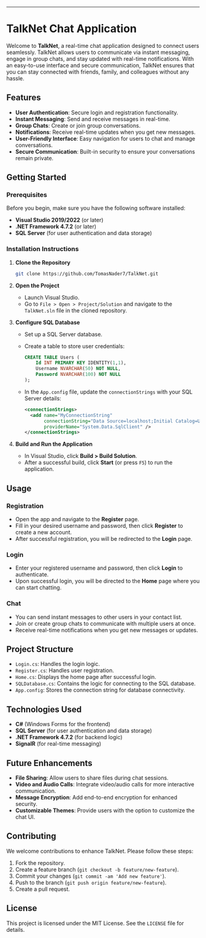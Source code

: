 
---

# **TalkNet Chat Application**

Welcome to **TalkNet**, a real-time chat application designed to connect users seamlessly. TalkNet allows users to communicate via instant messaging, engage in group chats, and stay updated with real-time notifications. With an easy-to-use interface and secure communication, TalkNet ensures that you can stay connected with friends, family, and colleagues without any hassle.

## **Features**

- **User Authentication**: Secure login and registration functionality.
- **Instant Messaging**: Send and receive messages in real-time.
- **Group Chats**: Create or join group conversations.
- **Notifications**: Receive real-time updates when you get new messages.
- **User-Friendly Interface**: Easy navigation for users to chat and manage conversations.
- **Secure Communication**: Built-in security to ensure your conversations remain private.

## **Getting Started**

### **Prerequisites**
Before you begin, make sure you have the following software installed:
- **Visual Studio 2019/2022** (or later)
- **.NET Framework 4.7.2** (or later)
- **SQL Server** (for user authentication and data storage)

### **Installation Instructions**

1. **Clone the Repository**
   ```bash
   git clone https://github.com/TomasNader7/TalkNet.git
   ```
2. **Open the Project**
   - Launch Visual Studio.
   - Go to `File > Open > Project/Solution` and navigate to the `TalkNet.sln` file in the cloned repository.

3. **Configure SQL Database**
   - Set up a SQL Server database.
   - Create a table to store user credentials:

     ```sql
     CREATE TABLE Users (
         Id INT PRIMARY KEY IDENTITY(1,1),
         Username NVARCHAR(50) NOT NULL,
         Password NVARCHAR(100) NOT NULL
     );
     ```

   - In the `App.config` file, update the `connectionStrings` with your SQL Server details:
     ```xml
     <connectionStrings>
       <add name="MyConnectionString" 
            connectionString="Data Source=localhost;Initial Catalog=UserDatabase;Integrated Security=True;" 
            providerName="System.Data.SqlClient" />
     </connectionStrings>
     ```

4. **Build and Run the Application**
   - In Visual Studio, click **Build > Build Solution**.
   - After a successful build, click **Start** (or press `F5`) to run the application.

## **Usage**

### **Registration**
- Open the app and navigate to the **Register** page.
- Fill in your desired username and password, then click **Register** to create a new account.
- After successful registration, you will be redirected to the **Login** page.

### **Login**
- Enter your registered username and password, then click **Login** to authenticate.
- Upon successful login, you will be directed to the **Home** page where you can start chatting.

### **Chat**
- You can send instant messages to other users in your contact list.
- Join or create group chats to communicate with multiple users at once.
- Receive real-time notifications when you get new messages or updates.

## **Project Structure**

- `Login.cs`: Handles the login logic.
- `Register.cs`: Handles user registration.
- `Home.cs`: Displays the home page after successful login.
- `SQLDatabase.cs`: Contains the logic for connecting to the SQL database.
- `App.config`: Stores the connection string for database connectivity.

## **Technologies Used**

- **C#** (Windows Forms for the frontend)
- **SQL Server** (for user authentication and data storage)
- **.NET Framework 4.7.2** (for backend logic)
- **SignalR** (for real-time messaging)

## **Future Enhancements**

- **File Sharing**: Allow users to share files during chat sessions.
- **Video and Audio Calls**: Integrate video/audio calls for more interactive communication.
- **Message Encryption**: Add end-to-end encryption for enhanced security.
- **Customizable Themes**: Provide users with the option to customize the chat UI.

## **Contributing**

We welcome contributions to enhance TalkNet. Please follow these steps:
1. Fork the repository.
2. Create a feature branch (`git checkout -b feature/new-feature`).
3. Commit your changes (`git commit -am 'Add new feature'`).
4. Push to the branch (`git push origin feature/new-feature`).
5. Create a pull request.

## **License**

This project is licensed under the MIT License. See the `LICENSE` file for details.

